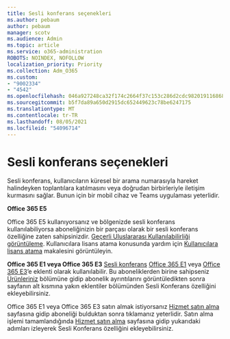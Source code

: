 ```yaml
---
title: Sesli konferans seçenekleri
ms.author: pebaum
author: pebaum
manager: scotv
ms.audience: Admin
ms.topic: article
ms.service: o365-administration
ROBOTS: NOINDEX, NOFOLLOW
localization_priority: Priority
ms.collection: Adm_O365
ms.custom:
- "9002334"
- "4542"
ms.openlocfilehash: 046a927248ca32f174c2664f37c153c286d2cdc982019116868bd0c2e85fe063
ms.sourcegitcommit: b5f7da89a650d2915dc652449623c78be6247175
ms.translationtype: MT
ms.contentlocale: tr-TR
ms.lasthandoff: 08/05/2021
ms.locfileid: "54096714"
---
```

# <a name="options-for-audio-conferencing"></a>Sesli konferans seçenekleri

Sesli konferans, kullanıcıların küresel bir arama numarasıyla hareket halindeyken toplantılara katılmasını veya doğrudan birbirleriyle iletişim kurmasını sağlar. Bunun için bir mobil cihaz ve Teams uygulaması yeterlidir.

**Office 365 E5**

Office 365 E5 kullanıyorsanız ve bölgenizde sesli konferans kullanılabiliyorsa aboneliğinizin bir parçası olarak bir sesli konferans özelliğine zaten sahipsinizdir. [Geçerli Uluslararası Kullanılabilirliği görüntüleme](https://go.microsoft.com/fwlink/p/?LinkID=839556). Kullanıcılara lisans atama konusunda yardım için [Kullanıcılara lisans atama](https://docs.microsoft.com/microsoft-365/admin/manage/assign-licenses-to-users) makalesini görüntüleyin.

**Office 365 E1 veya Office 365 E3**
[Sesli konferans](https://docs.microsoft.com/microsoftteams/audio-conferencing-in-office-365) [Office 365 E1](https://www.microsoft.com/microsoft-365/business/office-365-enterprise-e1-business-software) veya [Office 365 E3](https://www.microsoft.com/microsoft-365/business/office-365-enterprise-e3-business-software)’e eklenti olarak kullanılabilir.  Bu aboneliklerden birine sahipseniz [Ürünleriniz](https://go.microsoft.com/fwlink/p/?linkid=842054) bölümüne gidip abonelik ayrıntılarını görüntüledikten sonra sayfanın alt kısmına yakın eklentiler bölümünden Sesli Konferans özelliğini ekleyebilirsiniz.

Office 365 E1 veya Office 365 E3 satın almak istiyorsanız [Hizmet satın alma](https://go.microsoft.com/fwlink/p/?linkid=868433) sayfasına gidip aboneliği bulduktan sonra tıklamanız yeterlidir.  Satın alma işlemi tamamlandığında [Hizmet satın alma](https://go.microsoft.com/fwlink/p/?linkid=868433) sayfasına gidip yukarıdaki adımları izleyerek Sesli Konferans özelliğini ekleyebilirsiniz.
